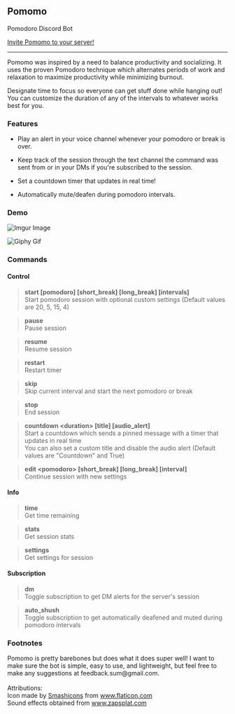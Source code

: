 ## Pomomo
Pomodoro Discord Bot

<a href="https://discord.com/api/oauth2/authorize?client_id=821952460909445130&permissions=15738880&scope=bot">Invite Pomomo to your server!</a>
__________
Pomomo was inspired by a need to balance productivity and socializing. 
It uses the proven Pomodoro technique which alternates periods of work and relaxation 
to maximize productivity while minimizing burnout.

Designate time to focus so everyone can get stuff done while hanging out! You can customize the duration of any of the intervals to whatever works best for you.

### Features

* Play an alert in your voice channel whenever your pomodoro or break is over.

* Keep track of the session through the text channel the command was sent from or in your DMs if you're subscribed to the session.

* Set a countdown timer that updates in real time!

* Automatically mute/deafen during pomodoro intervals.

### Demo

![Imgur Image](https://i.imgur.com/w3LfMP3.png)

![Giphy Gif](https://media.giphy.com/media/rD2aQ1uPCetKN8zpI6/giphy.gif)

### Commands
#### Control
>**start \[pomodoro] \[short_break] \[long_break] \[intervals]**\
>Start pomodoro session with optional custom settings (Default values are 20, 5, 15, 4)

>**pause**\
>Pause session

>**resume**\
>Resume session

>**restart**\
>Restart timer

>**skip**\
>Skip current interval and start the next pomodoro or break

>**stop**\
>End session

>**countdown \<duration> \[title] \[audio_alert]**\
>Start a countdown which sends a pinned message with a timer that updates in real time\
>You can also set a custom title and disable the audio alert (Default values are "Countdown" and True)

>**edit \<pomodoro> \[short_break] \[long_break] \[interval]**\
>Continue session with new settings

#### Info
>**time**\
>Get time remaining

>**stats**\
>Get session stats

>**settings**\
>Get settings for session

#### Subscription
>**dm**\
>Toggle subscription to get DM alerts for the server's session

>**auto_shush**\
>Toggle subscription to get automatically deafened and muted during pomodoro intervals

### Footnotes

<div>Pomomo is pretty barebones but does what it does super well! 
I want to make sure the bot is simple, easy to use, and lightweight, but feel free to make any suggestions at feedback.sum@gmail.com.</div>

<div><br />Attributions:<br />Icon made by <a href="https://www.flaticon.com/authors/smashicons" title="Smashicons">Smashicons</a> 
from <a href="https://www.flaticon.com/" title="Flaticon">www.flaticon.com</a><br />
Sound effects obtained from <a href="https://www.zapsplat.com/">www.zapsplat.com</a></div>
